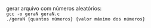 gerar arquivo com números aleatórios:\
`gcc -o geraN geraN.c`\
`./geraN {quantos números} {valor máximo dos números}`

